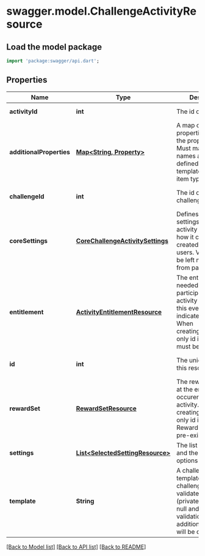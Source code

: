 # swagger.model.ChallengeActivityResource

## Load the model package
```dart
import 'package:swagger/api.dart';
```

## Properties
Name | Type | Description | Notes
------------ | ------------- | ------------- | -------------
**activityId** | **int** | The id of the activity | [default to null]
**additionalProperties** | [**Map&lt;String, Property&gt;**](Property.md) | A map of additional properties, keyed on the property name.  Must match the names and types defined in the template for this item type | [optional] [default to {}]
**challengeId** | **int** | The id of the challenge | [optional] [default to null]
**coreSettings** | [**CoreChallengeActivitySettings**](CoreChallengeActivitySettings.md) | Defines core settings about the activity that affect how it can be created/played by users. Values may be left null to inherit from parent activity. | [optional] [default to null]
**entitlement** | [**ActivityEntitlementResource**](ActivityEntitlementResource.md) | The entitlement item needed to participate in the activity as part of this event. Null indicates free entry. When creating/updating only id is used. Item must be pre-existing | [optional] [default to null]
**id** | **int** | The unique ID for this resource | [optional] [default to null]
**rewardSet** | [**RewardSetResource**](RewardSetResource.md) | The rewards to give at the end of each occurence of the activity. When creating/updating only id is used. Reward set must be pre-existing | [optional] [default to null]
**settings** | [**List&lt;SelectedSettingResource&gt;**](SelectedSettingResource.md) | The list of settings and the select options | [optional] [default to []]
**template** | **String** | A challenge activity template this challenge activity is validated against (private). May be null and no validation of additional_properties will be done | [optional] [default to null]

[[Back to Model list]](../README.md#documentation-for-models) [[Back to API list]](../README.md#documentation-for-api-endpoints) [[Back to README]](../README.md)


